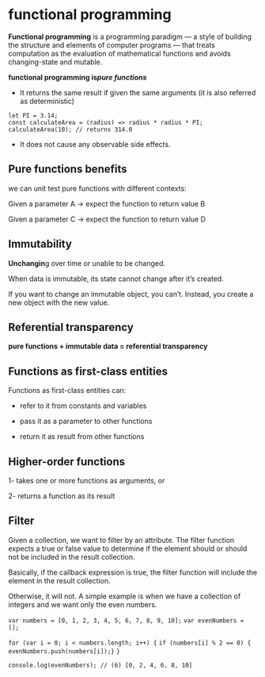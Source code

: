 # functional programming

**Functional programming** is a programming paradigm — a style of building the structure and elements of computer programs — that treats computation as the evaluation of mathematical functions and avoids changing-state and mutable.



**functional programming is*pure functions***



- It returns the same result if given the same arguments (it is also referred as deterministic)

``let PI = 3.14;``                   
``const calculateArea = (radius) => radius * radius * PI;``
``calculateArea(10); // returns 314.0``
- It does not cause any observable side effects.

## Pure functions benefits

 we can unit test pure functions with different contexts:


Given a parameter A → expect the function to return value B


Given a parameter C → expect the function to return value D

## Immutability

**Unchangin**g over time or unable to be changed.

When data is immutable, its state cannot change after it’s created.

 If you want to change an immutable object, you can’t. Instead, you create a new object with the new value.

 ## Referential transparency

 **pure functions + immutable data = referential transparency**

 ## Functions as first-class entities

 Functions as first-class entities can:
- refer to it from constants and variables


- pass it as a parameter to other functions


- return it as result from other functions

## Higher-order functions

1- takes one or more functions as arguments, or

2- returns a function as its result


## Filter

Given a collection, we want to filter by an attribute. The filter function expects a true or false value to determine if the element should or should not be included in the result collection.


 Basically, if the callback expression is true, the filter function will include the element in the result collection.
 
  Otherwise, it will not.
A simple example is when we have a collection of integers and we want only the even numbers.

``var numbers = [0, 1, 2, 3, 4, 5, 6, 7, 8, 9, 10];``
``var evenNumbers = [];``

``for (var i = 0; i < numbers.length; i++) {``
  ``if (numbers[i] % 2 == 0) {``
   `` evenNumbers.push(numbers[i]);}``
``}``

``console.log(evenNumbers); // (6) [0, 2, 4, 6, 8, 10]``





